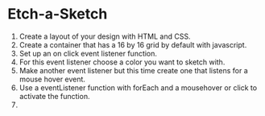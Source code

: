 # Etch-a-Sketch

1. Create a layout of your design with HTML and CSS.
2. Create a container that has a 16 by 16 grid by default with javascript.
3. Set up an on click event listener function.
4. For this event listener choose a color you want to sketch with.
5. Make another event listener but this time create one that listens for a mouse hover event.
6. Use a eventListener function with forEach and a mousehover or click to activate the function.
7. 
